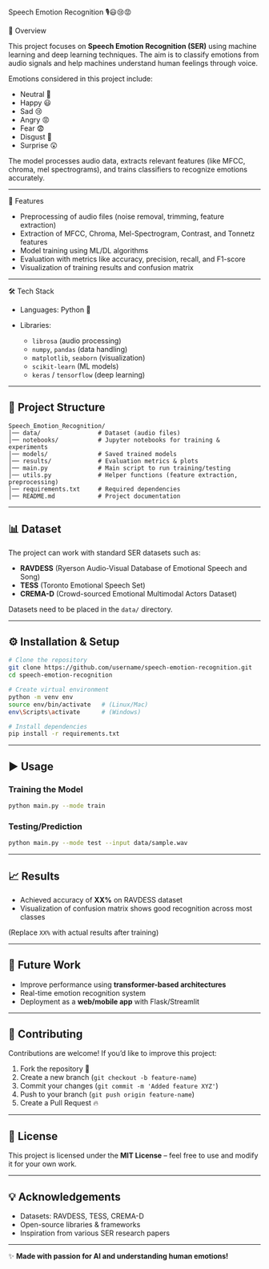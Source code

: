 Speech Emotion Recognition 🎙️😃😢😡

  📌 Overview

This project focuses on **Speech Emotion Recognition (SER)** using machine learning and deep learning techniques. The aim is to classify emotions from audio signals and help machines understand human feelings through voice.

Emotions considered in this project include:

* Neutral 🙂
* Happy 😃
* Sad 😢
* Angry 😡
* Fear 😨
* Disgust 🤢
* Surprise 😲

The model processes audio data, extracts relevant features (like MFCC, chroma, mel spectrograms), and trains classifiers to recognize emotions accurately.

---

 🚀 Features

* Preprocessing of audio files (noise removal, trimming, feature extraction)
* Extraction of MFCC, Chroma, Mel-Spectrogram, Contrast, and Tonnetz features
* Model training using ML/DL algorithms
* Evaluation with metrics like accuracy, precision, recall, and F1-score
* Visualization of training results and confusion matrix

---

 🛠️ Tech Stack

* Languages: Python 🐍
* Libraries:

  * `librosa` (audio processing)
  * `numpy`, `pandas` (data handling)
  * `matplotlib`, `seaborn` (visualization)
  * `scikit-learn` (ML models)
  * `keras` / `tensorflow` (deep learning)

---

## 📂 Project Structure

```
Speech_Emotion_Recognition/
│── data/                # Dataset (audio files)
│── notebooks/           # Jupyter notebooks for training & experiments
│── models/              # Saved trained models
│── results/             # Evaluation metrics & plots
│── main.py              # Main script to run training/testing
│── utils.py             # Helper functions (feature extraction, preprocessing)
│── requirements.txt     # Required dependencies
│── README.md            # Project documentation
```

---

## 📊 Dataset

The project can work with standard SER datasets such as:

* **RAVDESS** (Ryerson Audio-Visual Database of Emotional Speech and Song)
* **TESS** (Toronto Emotional Speech Set)
* **CREMA-D** (Crowd-sourced Emotional Multimodal Actors Dataset)

Datasets need to be placed in the `data/` directory.

---

## ⚙️ Installation & Setup

```bash
# Clone the repository
git clone https://github.com/username/speech-emotion-recognition.git
cd speech-emotion-recognition

# Create virtual environment
python -m venv env
source env/bin/activate   # (Linux/Mac)
env\Scripts\activate      # (Windows)

# Install dependencies
pip install -r requirements.txt
```

---

## ▶️ Usage

### Training the Model

```bash
python main.py --mode train
```

### Testing/Prediction

```bash
python main.py --mode test --input data/sample.wav
```

---

## 📈 Results

* Achieved accuracy of **XX%** on RAVDESS dataset
* Visualization of confusion matrix shows good recognition across most classes

(Replace `XX%` with actual results after training)

---

## 🔮 Future Work

* Improve performance using **transformer-based architectures**
* Real-time emotion recognition system
* Deployment as a **web/mobile app** with Flask/Streamlit

---

## 🤝 Contributing

Contributions are welcome! If you’d like to improve this project:

1. Fork the repository 🍴
2. Create a new branch (`git checkout -b feature-name`)
3. Commit your changes (`git commit -m 'Added feature XYZ'`)
4. Push to your branch (`git push origin feature-name`)
5. Create a Pull Request 🔥

---

## 📜 License

This project is licensed under the **MIT License** – feel free to use and modify it for your own work.

---

## 💡 Acknowledgements

* Datasets: RAVDESS, TESS, CREMA-D
* Open-source libraries & frameworks
* Inspiration from various SER research papers

---

✨ **Made with passion for AI and understanding human emotions!**
